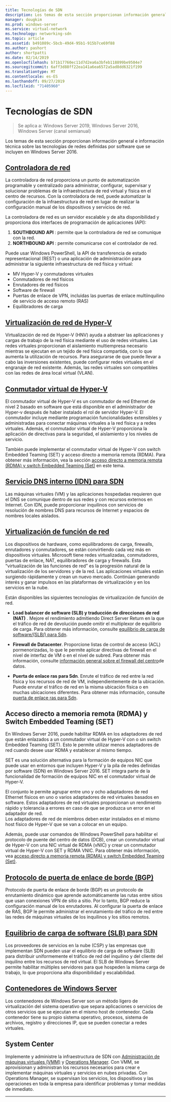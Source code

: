```yaml
---
title: Tecnologías de SDN
description: Los temas de esta sección proporcionan información general e información técnica sobre las tecnologías de redes definidas por software que se incluyen en Windows Server 2016.
manager: dougkim
ms.prod: windows-server
ms.service: virtual-network
ms.technology: networking-sdn
ms.topic: article
ms.assetid: b491089c-5bcb-49d4-95b1-915b7ce69f88
ms.author: pashort
author: shortpatti
ms.date: 02/14/2019
ms.openlocfilehash: b71b17760ec11d7d2ea6a3bfeb118899be9504e7
ms.sourcegitcommit: 6aff3d88ff22ea141a6ea6572a5ad8dd6321f199
ms.translationtype: MT
ms.contentlocale: es-ES
ms.lasthandoff: 09/27/2019
ms.locfileid: "71405960"
---
```

# <a name="sdn-technologies"></a>Tecnologías de SDN

>Se aplica a: Windows Server 2019, Windows Server 2016, Windows Server (canal semianual)

Los temas de esta sección proporcionan información general e información técnica sobre las tecnologías de redes definidas por software que se incluyen en Windows Server 2016.  

## <a name="network-controllernetwork-controllernetwork-controllermd"></a>[Controladora de red](network-controller/Network-Controller.md)

La controladora de red proporciona un punto de automatización programable y centralizado para administrar, configurar, supervisar y solucionar problemas de la infraestructura de red virtual y física en el centro de recursos. Con la controladora de red, puede automatizar la configuración de la infraestructura de red en lugar de realizar la configuración manual de los dispositivos y servicios de red. 

La controladora de red es un servidor escalable y de alta disponibilidad y proporciona dos interfaces de programación de aplicaciones (API):

1. **SOUTHBOUND API** : permite que la controladora de red se comunique con la red.
2. **NORTHBOUND API** : permite comunicarse con el controlador de red.

Puede usar Windows PowerShell, la API de transferencia de estado representacional (REST) o una aplicación de administración para administrar la siguiente infraestructura de red física y virtual:

- MV Hyper-V y conmutadores virtuales 
- Conmutadores de red físicos 
- Enrutadores de red físicos 
- Software de firewall 
- Puertas de enlace de VPN, incluidas las puertas de enlace multiinquilino de servicio de acceso remoto (RAS) 
- Equilibradores de carga 
  
## <a name="hyper-v-network-virtualizationhyper-v-network-virtualizationhyper-v-network-virtualizationmd"></a>[Virtualización de red de Hyper-V](hyper-v-network-virtualization/Hyper-V-Network-Virtualization.md)

Virtualización de red de Hyper-V (HNV) ayuda a abstraer las aplicaciones y cargas de trabajo de la red física mediante el uso de redes virtuales. Las redes virtuales proporcionan el aislamiento multiempresa necesario mientras se ejecutan en un tejido de red física compartida, con lo que aumenta la utilización de recursos. Para asegurarse de que puede llevar a cabo las inversiones existentes, puede configurar redes virtuales en el engranaje de red existente. Además, las redes virtuales son compatibles con las redes de área local virtual (VLAN).
  
## <a name="hyper-v-virtual-switchvirtualizationhyper-v-virtual-switchhyper-v-virtual-switchmd"></a>[Conmutador virtual de Hyper-V](../../../virtualization/hyper-v-virtual-switch/Hyper-V-Virtual-Switch.md) 

El conmutador virtual de Hyper-V es un conmutador de red Ethernet de nivel 2 basado en software que está disponible en el administrador de Hyper-v después de haber instalado el rol de servidor Hyper-V. El conmutador incluye mediante programación funcionalidades extensibles y administradas para conectar máquinas virtuales a la red física y a redes virtuales. Además, el conmutador virtual de Hyper-V proporciona la aplicación de directivas para la seguridad, el aislamiento y los niveles de servicio.
  
También puede implementar el conmutador virtual de Hyper-V con switch Embedded Teaming (SET) y acceso directo a memoria remota (RDMA). Para obtener más información, vea la sección [acceso directo a memoria remota (RDMA) y switch Embedded Teaming (Set)](#remote-direct-memory-access-rdma-and-switch-embedded-teaming-set) en este tema.

## <a name="internal-dns-service-idns-for-sdnidns-for-sdnmd"></a>[Servicio DNS interno (IDN) para SDN](Idns-for-Sdn.md)

Las máquinas virtuales (VM) y las aplicaciones hospedadas requieren que el DNS se comunique dentro de sus redes y con recursos externos en Internet. Con IDN, puede proporcionar inquilinos con servicios de resolución de nombres DNS para recursos de Internet y espacios de nombres locales aislados. 
  
## <a name="network-function-virtualizationnetwork-function-virtualizationnetwork-function-virtualizationmd"></a>[Virtualización de función de red](network-function-virtualization/Network-Function-Virtualization.md)

Los dispositivos de hardware, como equilibradores de carga, firewalls, enrutadores y conmutadores, se están convirtiendo cada vez más en dispositivos virtuales. Microsoft tiene redes virtualizadas, conmutadores, puertas de enlace, NAT, equilibradores de carga y firewalls. Esta “virtualización de las funciones de red” es la progresión natural de la virtualización de los servidores y de la red. Las aplicaciones virtuales están surgiendo rápidamente y crean un nuevo mercado. Continúan generando interés y ganar impulsos en las plataformas de virtualización y en los servicios en la nube. 
  
Están disponibles las siguientes tecnologías de virtualización de función de red.  
  
-   **Load balancer de software (SLB) y traducción de direcciones de red (NAT)** . Mejore el rendimiento admitiendo Direct Server Return en la que el tráfico de red de devolución puede omitir el multiplexor de equilibrio de carga. Para obtener más información, consulte [equilibrio de carga de software/(SLB/) para Sdn](network-function-virtualization/software-load-balancing-for-sdn.md).
  
-   **Firewall de Datacenter**. Proporcione listas de control de acceso (ACL) pormenorizadas, lo que le permite aplicar directivas de firewall en el nivel de interfaz de VM o en el nivel de subred. Para obtener más información, consulte [información general sobre el firewall del centro](network-function-virtualization/Datacenter-Firewall-Overview.md)de datos.
  
-   **Puerta de enlace ras para Sdn**. Enrute el tráfico de red entre la red física y los recursos de red de VM, independientemente de la ubicación. Puede enrutar el tráfico de red en la misma ubicación física o en muchas ubicaciones diferentes. Para obtener más información, consulte [puerta de enlace ras para Sdn](network-function-virtualization/RAS-Gateway-for-SDN.md).

## <a name="remote-direct-memory-access-rdma-and-switch-embedded-teaming-set"></a>Acceso directo a memoria remota (RDMA) y Switch Embedded Teaming (SET)  
En Windows Server 2016, puede habilitar RDMA en los adaptadores de red que están enlazados a un conmutador virtual de Hyper-V con o sin switch Embedded Teaming (SET). Esto le permite utilizar menos adaptadores de red cuando desee usar RDMA y establecer al mismo tiempo.  
  
SET es una solución alternativa para la formación de equipos NIC que puede usar en entornos que incluyen Hyper-V y la pila de redes definidas por software (SDN) en Windows Server 2016. SET integra parte de la funcionalidad de formación de equipos NIC en el conmutador virtual de Hyper-V.  
  
El conjunto le permite agrupar entre uno y ocho adaptadores de red Ethernet físicos en uno o varios adaptadores de red virtuales basados en software. Estos adaptadores de red virtuales proporcionan un rendimiento rápido y tolerancia a errores en caso de que se produzca un error en el adaptador de red.  
Los adaptadores de red de miembros deben estar instalados en el mismo host físico de Hyper-V que se van a colocar en un equipo.  
  
Además, puede usar comandos de Windows PowerShell para habilitar el protocolo de puente del centro de datos (DCB), crear un conmutador virtual de Hyper-V con una NIC virtual de RDMA (vNIC) y crear un conmutador virtual de Hyper-V con SET y RDMA VNIC. Para obtener más información, vea [acceso directo a memoria remota (RDMA) y switch Embedded Teaming (Set)](https://docs.microsoft.com/windows-server/virtualization/hyper-v-virtual-switch/rdma-and-switch-embedded-teaming.md).

## <a name="border-gateway-protocol-bgpremoteremote-accessbgpborder-gateway-protocol-bgpmd"></a>[Protocolo de puerta de enlace de borde (BGP)](../../../remote/remote-access/bgp/Border-Gateway-Protocol-BGP.md)
  
Protocolo de puerta de enlace de borde (BGP) es un protocolo de enrutamiento dinámico que aprende automáticamente las rutas entre sitios que usan conexiones VPN de sitio a sitio. Por lo tanto, BGP reduce la configuración manual de los enrutadores.   Al configurar la puerta de enlace de RAS, BGP le permite administrar el enrutamiento del tráfico de red entre las redes de máquinas virtuales de los inquilinos y los sitios remotos.  
  
## <a name="software-load-balancing-slb-for-sdnnetwork-function-virtualizationsoftware-load-balancing-for-sdnmd"></a>[Equilibrio de carga de software (SLB) para SDN](network-function-virtualization/software-load-balancing-for-sdn.md)
Los proveedores de servicios en la nube (CSP) y las empresas que implementan SDN pueden usar el equilibrio de carga de software (SLB) para distribuir uniformemente el tráfico de red del inquilino y del cliente del inquilino entre los recursos de red virtual. El SLB de Windows Server permite habilitar múltiples servidores para que hospeden la misma carga de trabajo, lo que proporciona alta disponibilidad y escalabilidad. 

## <a name="windows-server-containerscontainerscontainer-networking-overviewmd"></a>[Contenedores de Windows Server](Containers/Container-networking-overview.md)

Los contenedores de Windows Server son un método ligero de virtualización del sistema operativo que separa aplicaciones o servicios de otros servicios que se ejecutan en el mismo host de contenedor. Cada contenedor tiene su propio sistema operativo, procesos, sistema de archivos, registro y direcciones IP, que se pueden conectar a redes virtuales. 

## <a name="system-center"></a>System Center

Implemente y administre la infraestructura de SDN con [Administración de máquinas virtuales (VMM)](https://docs.microsoft.com/system-center/vmm/) y [Operations Manager](https://docs.microsoft.com/system-center/scom/). Con VMM, se aprovisionan y administran los recursos necesarios para crear e implementar máquinas virtuales y servicios en nubes privadas.  Con Operations Manager, se supervisan los servicios, los dispositivos y las operaciones en toda la empresa para identificar problemas y tomar medidas de inmediato. 


---